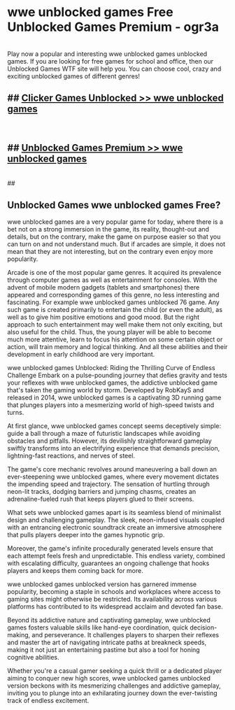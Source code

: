 # wwe unblocked games  Free Unblocked Games Premium - ogr3a <br>
<br>
Play now a popular and interesting wwe unblocked games unblocked games. If you are looking for free games for school and office, then our Unblocked Games WTF site will help you. You can choose cool, crazy and exciting unblocked games of different genres!


## ##  [Clicker Games Unblocked >> wwe unblocked games](http://freeplayer.one?title=wwe_unblocked_games&ref=UGames)
  <br>

##  ## [Unblocked Games Premium >> wwe unblocked games](http://freeplayer.one?title=wwe_unblocked_games&ref=UGames)
  <br>
  ##



## Unblocked Games wwe unblocked games Free?

wwe unblocked games are a very popular game for today, where there is a bet not on a strong immersion in the game, its reality, thought-out and details, but on the contrary, make the game on purpose easier so that you can turn on and not understand much. But if arcades are simple, it does not mean that they are not interesting, but on the contrary even enjoy more popularity.

Arcade is one of the most popular game genres. It acquired its prevalence through computer games as well as entertainment for consoles. With the advent of mobile modern gadgets (tablets and smartphones) there appeared and corresponding games of this genre, no less interesting and fascinating. For example wwe unblocked games unblocked 76 game. Any such game is created primarily to entertain the child (or even the adult), as well as to give him positive emotions and good mood. But the right approach to such entertainment may well make them not only exciting, but also useful for the child. Thus, the young player will be able to become much more attentive, learn to focus his attention on some certain object or action, will train memory and logical thinking. And all these abilities and their development in early childhood are very important.

wwe unblocked games Unblocked: Riding the Thrilling Curve of Endless Challenge
Embark on a pulse-pounding journey that defies gravity and tests your reflexes with wwe unblocked games, the addictive unblocked game that's taken the gaming world by storm. Developed by RobKayS and released in 2014, wwe unblocked games is a captivating 3D running game that plunges players into a mesmerizing world of high-speed twists and turns.

At first glance, wwe unblocked games concept seems deceptively simple: guide a ball through a maze of futuristic landscapes while avoiding obstacles and pitfalls. However, its devilishly straightforward gameplay swiftly transforms into an electrifying experience that demands precision, lightning-fast reactions, and nerves of steel.

The game's core mechanic revolves around maneuvering a ball down an ever-steepening wwe unblocked games, where every movement dictates the impending speed and trajectory. The sensation of hurtling through neon-lit tracks, dodging barriers and jumping chasms, creates an adrenaline-fueled rush that keeps players glued to their screens.

What sets wwe unblocked games apart is its seamless blend of minimalist design and challenging gameplay. The sleek, neon-infused visuals coupled with an entrancing electronic soundtrack create an immersive atmosphere that pulls players deeper into the games hypnotic grip.

Moreover, the game's infinite procedurally generated levels ensure that each attempt feels fresh and unpredictable. This endless variety, combined with escalating difficulty, guarantees an ongoing challenge that hooks players and keeps them coming back for more.

wwe unblocked games unblocked version has garnered immense popularity, becoming a staple in schools and workplaces where access to gaming sites might otherwise be restricted. Its availability across various platforms has contributed to its widespread acclaim and devoted fan base.

Beyond its addictive nature and captivating gameplay, wwe unblocked games fosters valuable skills like hand-eye coordination, quick decision-making, and perseverance. It challenges players to sharpen their reflexes and master the art of navigating intricate paths at breakneck speeds, making it not just an entertaining pastime but also a tool for honing cognitive abilities.

Whether you're a casual gamer seeking a quick thrill or a dedicated player aiming to conquer new high scores, wwe unblocked games unblocked version beckons with its mesmerizing challenges and addictive gameplay, inviting you to plunge into an exhilarating journey down the ever-twisting track of endless excitement.